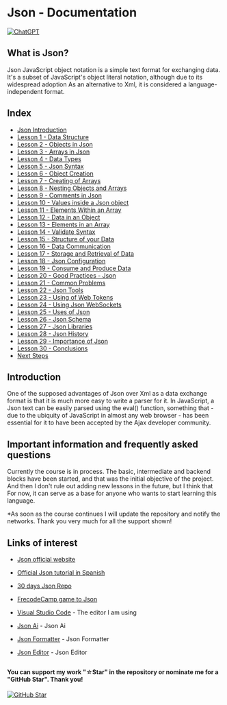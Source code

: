 # Json - Documentation

[![ChatGPT](https://img.shields.io/badge/ChatGPT-GPT--4-7CF178?style=for-the-badge&logo=openai&logoColor=white&labelColor=101010)](https://platform.openai.com)

## What is Json?

Json JavaScript object notation is a simple text format for exchanging data. It's a
subset of JavaScript's object literal notation, although due to its widespread adoption
As an alternative to Xml, it is considered a language-independent format.

## Index

* [Json Introduction](Json-Introduction.jsonc)
* [Lesson 1 - Data Structure](Data-Structure.jsonc)
* [Lesson 2 - Objects in Json](Objects-in-Json.jsonc)
* [Lesson 3 - Arrays in Json](Arrays-in-Json.jsonc)
* [Lesson 4 - Data Types](Data-Types.jsonc)
* [Lesson 5 - Json Syntax](Json-Syntax.jsonc)
* [Lesson 6 - Object Creation](Object-Creation.jsonc)
* [Lesson 7 - Creating of Arrays](Creation-of-Arrays.jsonc)
* [Lesson 8 - Nesting Objects and Arrays](Nesting-of-Objects-and-Arrays.jsonc)
* [Lesson 9 - Comments in Json](Comments-in-Json.jsonc)
* [Lesson 10 - Values inside a Json object](Values-inside-an-Object.jsonc)
* [Lesson 11 - Elements Within an Array](Elements-Within-an-Array.jsonc)
* [Lesson 12 - Data in an Object](Data-in-an-Object.jsonc)
* [Lesson 13 - Elements in an Array](Elements-in-an-Array.jsonc)
* [Lesson 14 - Validate Syntax](Validate-Syntax.jsonc)
* [Lesson 15 - Structure of your Data](Structure-of-your-Data.jsonc)
* [Lesson 16 - Data Communication](Data-Communications.jsonc)
* [Lesson 17 - Storage and Retrieval of Data](Storage-and-Retrieval-of-Data.jsonc)
* [Lesson 18 - Json Configuration](Json-Configuration.jsonc)
* [Lesson 19 - Consume and Produce Data](Consume-and-Produce-Data.jsonc)
* [Lesson 20 - Good Practices - Json](Good-Practices.jsonc)
* [Lesson 21 - Common Problems](Common-Problems.jsonc)
* [Lesson 22 - Json Tools](Json-Tools.jsonc)
* [Lesson 23 - Using of Web Tokens](Use-of-Web-Tokens.jsonc)
* [Lesson 24 - Using Json WebSockets](Using-Json-Websockets.jsonc)
* [Lesson 25 - Uses of Json](Uses-of-Json.jsonc)
* [Lesson 26 - Json Schema](Json-Schema.jsonc)
* [Lesson 27 - Json Libraries](Json-Libraries.jsonc)
* [Lesson 28 - Json History](Json-History.jsonc)
* [Lesson 29 - Importance of Json](Importance-of-Json.jsonc)
* [Lesson 30 - Conclusions](Json-Conclusions.jsonc)
* [Next Steps](Next-Steps.jsonc)

## Introduction

One of the supposed advantages of Json over Xml as a data exchange format is that it is much more
easy to write a parser for it. In JavaScript, a Json text can be easily parsed using the
eval() function, something that - due to the ubiquity of JavaScript in almost any web browser - has been
essential for it to have been accepted by the Ajax developer community.

## Important information and frequently asked questions

Currently the course is in process. The basic, intermediate and backend blocks have been started, and that was
the initial objective of the project. And then I don't rule out adding new lessons in the future, but I think that
For now, it can serve as a base for anyone who wants to start learning this language.

*As soon as the course continues I will update the repository and notify the networks.
Thank you very much for all the support shown!

## Links of interest

* [Json official website](https://www.json.org/json-en.html)

* [Official Json tutorial in Spanish](https://developer.mozilla.org/es/docs/Learn/JavaScript/Objects/Json)

* [30 days Json Repo](https://github.com/json-path/JsonPath)

* [FrecodeCamp game to Json](https://www.freecodecamp.org/espanol/news/tag/json/)

* [Visual Studio Code](https://code.visualstudio.com/) - The editor I am using

* [Json Ai](https://www.jsondataai.com/) - Json Ai

* [Json Formatter](https://jsonformatter.curiousconcept.com/) - Json Formatter

* [Json Editor](https://jsoneditoronline.org/) - Json Editor

##

#### You can support my work "☆Star" in the repository or nominate me for a "GitHub Star". Thank you!

[![GitHub Star](https://img.shields.io/badge/GitHub-Nominar_a_star-yellow?style=for-the-badge&logo=github&logoColor=white&labelColor=101010)](https://stars.github.com/nominate/)
